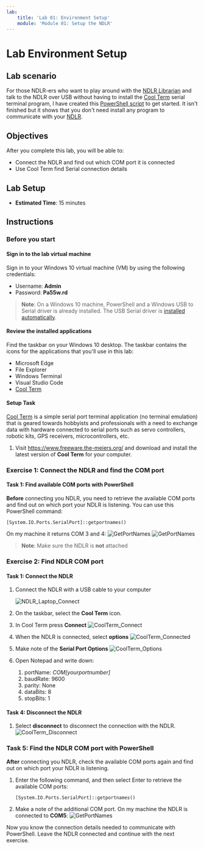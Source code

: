 ```yaml
---
lab:
    title: 'Lab 01: Environment Setup'
    module: 'Module 01: Setup the NDLR'
---
```


# Lab Environment Setup

## Lab scenario

For those NDLR-ers who want to play around with the [NDLR Librarian](https://github.com/Barilium8/The-NDLR-Librarian) and talk to the NDLR over USB without having to install the [Cool Term](https://github.com/Barilium8/The-NDLR-Librarian/wiki/0) serial terminal program, I have created this [PowerShell script](NDLRUSBSerial.ps1) to get started. It isn't finished but it shows that you don't need install any program to communicate with your [NDLR](https://conductivelabs.com/).
## Objectives

After you complete this lab, you will be able to:

- Connect the NDLR and find out which COM port it is connected
- Use Cool Term find Serial connection details 

## Lab Setup

  - **Estimated Time**: 15 minutes

## Instructions

### Before you start

#### Sign in to the lab virtual machine
Sign in to your Windows 10 virtual machine (VM) by using the following credentials:

- Username: **Admin**
- Password: **Pa55w.rd**

> **Note**: On a Windows 10 machine, PowerShell and a Windows USB to Serial driver is already installed. The USB Serial driver is [installed automatically](https://docs.microsoft.com/en-us/windows-hardware/drivers/usbcon/usb-driver-installation-based-on-compatible-ids). 

#### Review the installed applications

Find the taskbar on your Windows 10 desktop. The taskbar contains the icons for the applications that you'll use in this lab:

- Microsoft Edge
- File Explorer
- Windows Terminal
- Visual Studio Code
- [Cool Term](https://github.com/Barilium8/The-NDLR-Librarian/wiki/0)

#### Setup Task
[Cool Term](https://www.freeware.the-meiers.org/) is a simple serial port terminal application (no terminal emulation) that is geared towards hobbyists and professionals with a need to exchange data with hardware connected to serial ports such as servo controllers, robotic kits, GPS receivers, microcontrollers, etc.

1. Visit https://www.freeware.the-meiers.org/ and download and install the latest version of **Cool Term** for your computer.

### Exercise 1: Connect the NDLR and find the COM port 

#### Task 1: Find available COM ports with PowerShell

**Before** connecting you NDLR, you need to retrieve the available COM ports and find out on which port your NDLR is listening. You can use this PowerShell command:
```
[System.IO.Ports.SerialPort]::getportnames()
```
On my machine it returns COM 3 and 4:
![GetPortNames](images/getportnames-no-ndlr.png)
![GetPortNames](images/getportnames-no-ndlr-result.png)
> **Note**: Make sure the NDLR is **not**  attached

### Exercise 2: Find NDLR COM port 
#### Task 1: Connect the NDLR
1. Connect the NDLR with a USB cable to your computer

    ![NDLR_Laptop_Connect](images/ndlr_laptop.png)

1. On the taskbar, select the **Cool Term** icon.

1. In Cool Term press **Connect**
![CoolTerm_Connect](images/coolterm_connect.png)

1. When the NDLR is connected, select **options**
![CoolTerm_Connected](images/coolterm_connected.png)

1. Make note of the **Serial Port Options**
![CoolTerm_Options](images/coolterm_options.png)

1. Open Notepad and write down:

    1. portName: *COM[yourportnumber]*
    1. baudRate: 9600
    1. parity: None
    1. dataBits: 8
    1. stopBits: 1

#### Task 4: Disconnect the NDLR

1. Select **disconnect** to disconnect the connection with the NDLR.
    ![CoolTerm_Disconnect](images/coolterm_disconnect.png)

### Task 5: Find the NDLR COM port with PowerShell 

**After** connecting you NDLR, check the available COM ports again and find out on which port your NDLR is listening.

1. Enter the following command, and then select Enter to retrieve the available COM ports:
    ```
    [System.IO.Ports.SerialPort]::getportnames()
    ```
    
1. Make a note of the additional COM port. On my machine the NDLR is connected to **COM5**:
![GetPortNames](images/getportnames.png)

Now you know the connection details needed to communicate with PowerShell. Leave the NDLR connected and continue with the next exercise.